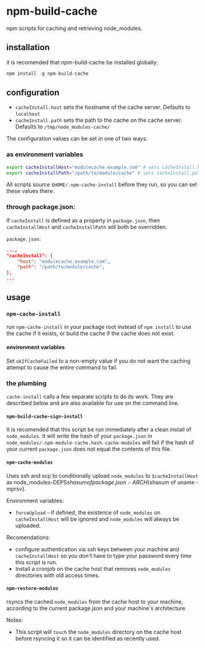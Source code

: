 # npm-build-cache

npm scripts for caching and retrieving node_modules.

## installation

it is recomended that npm-build-cache be installed globally:

```js
npm install -g npm-build-cache
```

## configuration

* `cacheInstall.host` sets the hostname of the cache server. Defaults to `localhost`
* `cacheInstall.path` sets the path to the cache on the cache server. Defaults to `/tmp/node_modules-cache/`

The configuration values can be set in one of two ways:

### as environment variables

```sh
export cacheInstallHost="modulecache.example.com" # sets cacheInstall.host
export cacheInstallPath="/path/to/module/cache" # sets cacheInstall.path
```

All scripts source `$HOME/.npm-cache-install` before they run, so you can set these values there.

### through package.json:

If `cacheInstall` is defined as a property in `package.json`, then `cacheInstallHost` and `cacheInstallPath` will both be overridden.

`package.json`:
```json
...,
"cacheInstall": {
    "host": "modulecache.example.com",
    "path": "/path/to/module/cache",
},
...
```

## usage

### `npm-cache-install`

run `npm-cache-install` in your package root instead of `npm install` to use the cache if it exists, or build the cache if the cache does not exist.

#### environment variables

Set `okIfCacheFailed` to a non-empty value if you do not want the caching attempt to cause the entire command to fail.

### the plumbing

`cache-install` calls a few separate scripts to do its work. They are described below and are also available for use on the command line.

#### `npm-build-cache-sign-install`

It is recomended that this script be run immediately after a clean install of `node_modules`. It will write the hash of your `package.json` in `node_modules/.npm-module-cache.hash`. `cache-modules` will fail if the hash of your current `package.json` does not equal the contents of this file.

#### `npm-cache-modules`

Uses ssh and scp to conditionally upload `node_modules` to `$cacheInstallHost` as node_modules-DEPS${shasum of package.json}-ARCH${shasum of uname -mprsv}.

Environment variables:
* `forceUpload` - if defined, the existence of `node_modules` on `cacheInstallHost` will be ignored and `node_modules` will always be uploaded.

Recomendations:

* configure authentication via ssh keys between your machine and `cacheInstallHost` so you don't have to type your password every time this script is run.
* Install a cronjob on the cache host that removes `node_modules` directories with old access times.


#### `npm-restore-modules`

rsyncs the cached `node_modules` from the cache host to your machine, according to the current package.json and your machine's architecture.

Notes:
* This script will `touch` the `node_modules` directory on the cache host before rsyncing it so it can be identified as recently used.

